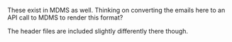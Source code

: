 These exist in MDMS as well.  Thinking on converting the emails here to an API call to MDMS to render this format?

The header files are included slightly differently there though.
